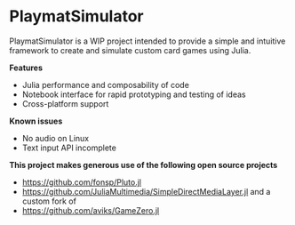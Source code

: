 # PlaymatSimulator

PlaymatSimulator is a WIP project intended to provide a simple and intuitive framework to create and simulate custom card games using Julia.

__Features__
- Julia performance and composability of code
- Notebook interface for rapid prototyping and testing of ideas
- Cross-platform support

__Known issues__
- No audio on Linux
- Text input API incomplete

**This project makes generous use of the following open source projects**
- https://github.com/fonsp/Pluto.jl
- https://github.com/JuliaMultimedia/SimpleDirectMediaLayer.jl and a custom fork of
- https://github.com/aviks/GameZero.jl
